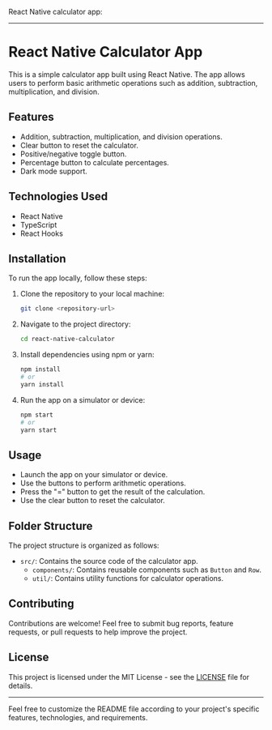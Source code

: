 React Native calculator app:

---

# React Native Calculator App

This is a simple calculator app built using React Native. The app allows users to perform basic arithmetic operations such as addition, subtraction, multiplication, and division.

## Features

- Addition, subtraction, multiplication, and division operations.
- Clear button to reset the calculator.
- Positive/negative toggle button.
- Percentage button to calculate percentages.
- Dark mode support.

## Technologies Used

- React Native
- TypeScript
- React Hooks

## Installation

To run the app locally, follow these steps:

1. Clone the repository to your local machine:

   ```bash
   git clone <repository-url>
   ```

2. Navigate to the project directory:

   ```bash
   cd react-native-calculator
   ```

3. Install dependencies using npm or yarn:

   ```bash
   npm install
   # or
   yarn install
   ```

4. Run the app on a simulator or device:

   ```bash
   npm start
   # or
   yarn start
   ```

## Usage

- Launch the app on your simulator or device.
- Use the buttons to perform arithmetic operations.
- Press the "=" button to get the result of the calculation.
- Use the clear button to reset the calculator.

## Folder Structure

The project structure is organized as follows:

- `src/`: Contains the source code of the calculator app.
  - `components/`: Contains reusable components such as `Button` and `Row`.
  - `util/`: Contains utility functions for calculator operations.

## Contributing

Contributions are welcome! Feel free to submit bug reports, feature requests, or pull requests to help improve the project.

## License

This project is licensed under the MIT License - see the [LICENSE](LICENSE) file for details.

---

Feel free to customize the README file according to your project's specific features, technologies, and requirements.
